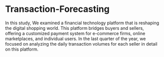 # Transaction-Forecasting

In this study,
We examined a financial technology platform that is reshaping the digital shopping world. 
This platform bridges buyers and sellers, offering a customized payment system for e-commerce firms, online marketplaces, and individual users. 
In the last quarter of the year, we focused on analyzing the daily transaction volumes for each seller in detail on this platform.
